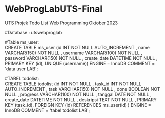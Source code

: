 # WebProgLabUTS-Final
UTS Projek Todo List Web Programming Oktober 2023

#Database : utswebproglab <br/>

#Table ms_user: <br/>
CREATE TABLE ms_user (id INT NOT NULL AUTO_INCREMENT , name VARCHAR(150) NOT NULL , username VARCHAR(100) NOT NULL , password VARCHAR(150) NOT NULL , create_date DATETIME NOT NULL , PRIMARY KEY (id), UNIQUE (username)) ENGINE = InnoDB COMMENT = 'data user LAB';

#TABEL todolist:<br/>
CREATE TABLE todolist (id INT NOT NULL , task_id INT NOT NULL AUTO_INCREMENT , task VARCHAR(150) NOT NULL , done BOOLEAN NOT NULL , progress VARCHAR(100) NOT NULL , tanggal DATE NOT NULL , create_date DATETIME NOT NULL , deskripsi TEXT NOT NULL , PRIMARY KEY (task_id), FOREIGN KEY (id) REFERENCES ms_user(id) ) ENGINE = InnoDB COMMENT = 'tabel todolist LAB';
